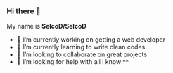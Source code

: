### Hi there 👋

My name is **SelcoD/SelcoD** 

- 🔭 I’m currently working on getting a web developer 
- 🌱 I’m currently learning to write clean codes
- 👯 I’m looking to collaborate on great projects
- 🤔 I’m looking for help with all i know ^^
